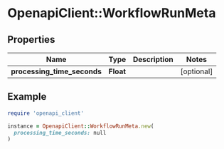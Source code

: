 # OpenapiClient::WorkflowRunMeta

## Properties

| Name | Type | Description | Notes |
| ---- | ---- | ----------- | ----- |
| **processing_time_seconds** | **Float** |  | [optional] |

## Example

```ruby
require 'openapi_client'

instance = OpenapiClient::WorkflowRunMeta.new(
  processing_time_seconds: null
)
```

